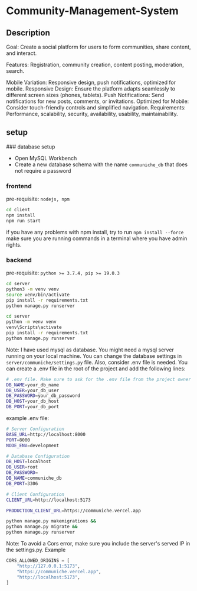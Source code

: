 # Community-Management-System

## Description

Goal: Create a social platform for users to form communities, share content, and interact.

Features: Registration, community creation, content posting, moderation, search.

Mobile Variation: Responsive design, push notifications, optimized for mobile.
Responsive Design: Ensure the platform adapts seamlessly to different screen sizes (phones, tablets).
Push Notifications: Send notifications for new posts, comments, or invitations.
Optimized for Mobile: Consider touch-friendly controls and simplified navigation.
Requirements: Performance, scalability, security, availability, usability, maintainability.

## setup

### database setup

- Open MySQL Workbench
- Create a new database schema with the name `communiche_db` that does not require a password

### frontend

pre-requisite: `nodejs, npm`

```bash
cd client
npm install
npm run start
```

if you have any problems with npm install, try to run `npm install --force`
make sure you are running commands in a terminal where you have admin rights.

### backend

pre-requisite: `python >= 3.7.4, pip >= 19.0.3`

<!-- For Unix systems -->

```bash
cd server
python3 -m venv venv
source venv/bin/activate
pip install -r requirements.txt
python manage.py runserver
```

<!-- For Windows -->

```bash
cd server
python -m venv venv
venv\Scripts\activate
pip install -r requirements.txt
python manage.py runserver
```

Note: I have used mysql as database. You might need a mysql server running on your local machine. You can change the database settings in `server/communiche/settings.py` file. Also, consider .env file is needed. You can create a .env file in the root of the project and add the following lines:

```bash
# .env file. Make sure to ask for the .env file from the project owner
DB_NAME=your_db_name
DB_USER=your_db_user
DB_PASSWORD=your_db_password
DB_HOST=your_db_host
DB_PORT=your_db_port
```
example .env file:

```bash
# Server Configuration
BASE_URL=http://localhost:8000
PORT=8000
NODE_ENV=development

# Database Configuration
DB_HOST=localhost
DB_USER=root
DB_PASSWORD=
DB_NAME=communiche_db
DB_PORT=3306

# Client Configuration
CLIENT_URL=http://localhost:5173

PRODUCTION_CLIENT_URL=https://communiche.vercel.app
```

```bash
python manage.py makemigrations &&
python manage.py migrate &&
python manage.py runserver
```

Note: To avoid a Cors error, make sure you include the server's served IP in the settings.py. Example

```python
CORS_ALLOWED_ORIGINS = [
    "http://127.0.0.1:5173",
    "https://communiche.vercel.app",
    "http://localhost:5173",
]
```
